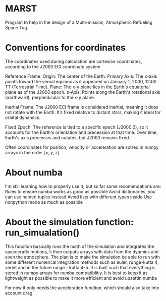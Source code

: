 # MARST
Program to help in the design of a Multi-mission, Atmospheric Refueling Space Tug.

# Conventions for coordinates
The coordinates used during calculation are cartesian coordinates, according to the J2000 ECI coordinate system

Reference Frame:
    Origin: The center of the Earth.
    Primary Axis: The x-axis points toward the vernal equinox as it appeared on January 1, 2000, 12:00 TT (Terrestrial Time).
    Plane: The x-y plane lies in the Earth's equatorial plane as of the J2000 epoch.
    z-Axis: Points along the Earth's rotational axis (northward), perpendicular to the x-y plane.

Inertial Frame:
    The J2000 ECI frame is considered inertial, meaning it does not rotate with the Earth. It’s fixed relative to distant stars, making it ideal for orbital dynamics.
    
Fixed Epoch:
    The reference is tied to a specific epoch (J2000.0), so it accounts for the Earth's orientation and precession at that time. Over time, Earth's axis precesses and nutates, but J2000 remains fixed.

Often coordinates for position, velocity or acceleration are sotred in numpy arrays in the order [x, y, z]

# About numba
I'm still learning how to properly use it, but so far some recomendations are:
Rules to ensure numba works as good as possible
    Avoid dictionaries, you can use named tuples instead
    Avoid lists with different types inside
    Use nonpython mode as much as possible


# About the simulation function: run_simualation()
This function basically runs the math of the simulation and integrates the spacecrafts motions, it then outputs arrays with data from the dyamics and even the atmosphere. The plan is to make the simulation be able to run with some different numerical integration methods such as euler, runge-kutta 4, verlet and in the future runge - kutta 4-5. It is built such that everything is stored in numpy arrays for numba compatiblitiy. It is best to keep it as lightweight as possible to make it more efficient and avoid upsettin numba

For now it only needs the acceleration function, which should also take into account drag.
